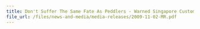 ```yaml
---
title: Don't Suffer The Same Fate As Peddlers - Warned Singapore Customs 
file_url: /files/news-and-media/media-releases/2009-11-02-MR.pdf
---
```

